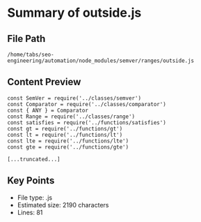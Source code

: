 # Summary of outside.js
  
## File Path
`/home/tabs/seo-engineering/automation/node_modules/semver/ranges/outside.js`

## Content Preview
```
const SemVer = require('../classes/semver')
const Comparator = require('../classes/comparator')
const { ANY } = Comparator
const Range = require('../classes/range')
const satisfies = require('../functions/satisfies')
const gt = require('../functions/gt')
const lt = require('../functions/lt')
const lte = require('../functions/lte')
const gte = require('../functions/gte')

[...truncated...]
```

## Key Points
- File type: .js
- Estimated size: 2190 characters
- Lines: 81
